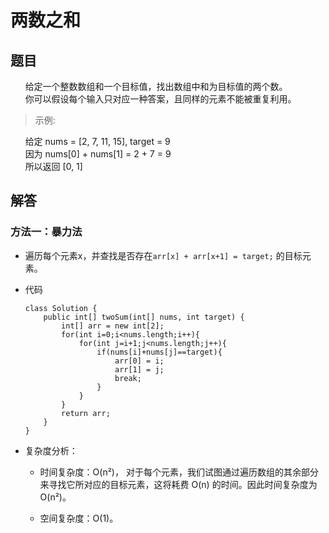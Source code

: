 # 两数之和

## 题目

&nbsp;&nbsp;&nbsp;&nbsp;&nbsp;&nbsp;给定一个整数数组和一个目标值，找出数组中和为目标值的两个数。<br/>
&nbsp;&nbsp;&nbsp;&nbsp;&nbsp;&nbsp;你可以假设每个输入只对应一种答案，且同样的元素不能被重复利用。<br/>

  >示例:

&nbsp;&nbsp;&nbsp;&nbsp;&nbsp;&nbsp;给定 nums = [2, 7, 11, 15], target = 9 <br/>
&nbsp;&nbsp;&nbsp;&nbsp;&nbsp;&nbsp;因为 nums[0] + nums[1] = 2 + 7 = 9<br/>
&nbsp;&nbsp;&nbsp;&nbsp;&nbsp;&nbsp;所以返回 [0, 1]

## 解答

### 方法一：暴力法

* 遍历每个元素x，并查找是否存在`arr[x] + arr[x+1] = target;` 的目标元素。

* 代码

      class Solution {
          public int[] twoSum(int[] nums, int target) {
              int[] arr = new int[2];
              for(int i=0;i<nums.length;i++){
                  for(int j=i+1;j<nums.length;j++){
                      if(nums[i]+nums[j]==target){
                          arr[0] = i;
                          arr[1] = j;
                          break;
                      }
                  }
              }
              return arr;
          }
      }

* 复杂度分析：

    * 时间复杂度：O(n²)， 对于每个元素，我们试图通过遍历数组的其余部分来寻找它所对应的目标元素，这将耗费 O(n) 的时间。因此时间复杂度为 O(n²)。

    * 空间复杂度：O(1)。 


























